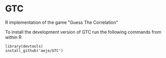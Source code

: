 # GTC
R implementation of the game "Guess The Correlation"

To install the development version of GTC run the following commands
from within R
```{r}
library(devtools)
install_github('aeje/GTC')
```